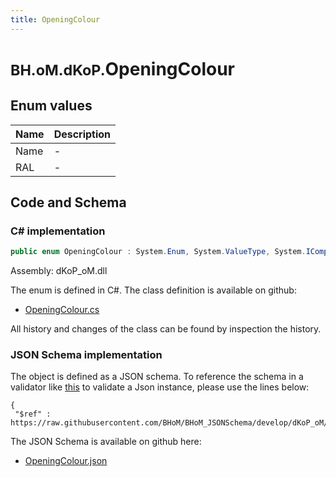 ```yaml
---
title: OpeningColour
---
```


# <small>BH.oM.dKoP.</small>**OpeningColour**



## Enum values

| Name            | Description                                                    |
|-----------------|----------------------------------------------------------------|
| Name |  -  |
| RAL |  -  |


## Code and Schema

### C# implementation

``` C# title="C#"
public enum OpeningColour : System.Enum, System.ValueType, System.IComparable, System.ISpanFormattable, System.IFormattable, System.IConvertible
```

Assembly: dKoP_oM.dll

The enum is defined in C#. The class definition is available on github:

- [OpeningColour.cs](https://github.com/BHoM/dKoP_Toolkit/blob/develop/dKoP_oM/Geometry\Enums\OpeningColour.cs)

All history and changes of the class can be found by inspection the history.
### JSON Schema implementation

The object is defined as a JSON schema. To reference the schema in a validator like [this](https://www.jsonschemavalidator.net/) to validate a Json instance, please use the lines below:

``` { .json .copy .select } title="JSON Schema"
{
 "$ref" : https://raw.githubusercontent.com/BHoM/BHoM_JSONSchema/develop/dKoP_oM/OpeningColour.json}
```

The JSON Schema is available on github here:

- [OpeningColour.json](https://github.com/BHoM/BHoM_JSONSchema/blob/develop/dKoP_oM/OpeningColour.json)
